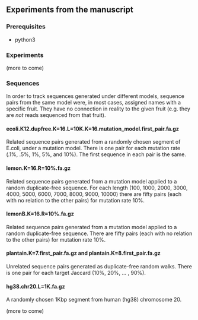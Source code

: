 ## Experiments from the manuscript

### Prerequisites

* python3

### Experiments

(more to come)

### Sequences

In order to track sequences generated under different models, sequence pairs
from the same model were, in most cases, assigned names with a specific fruit.
They have no connection in reality to the given fruit (e.g. they are *not*
reads sequenced from that fruit). 

#### ecoli.K12.dupfree.K=16.L=10K.K=16.mutation_model.first_pair.fa.gz

Related sequence pairs generated from a randomly chosen segment of E.coli,
under a mutation model. There is one pair for each mutation rate (.1%, .5%, 1%,
5%, and 10%). The first sequence in each pair is the same.

#### lemon.K=16.R=10%.fa.gz 

Related sequence pairs generated from a mutation model applied to a random
duplicate-free sequence. For each length (100, 1000, 2000, 3000, 4000, 5000,
6000, 7000, 8000, 9000, 10000) there are fifty pairs (each with no relation to
the other pairs) for mutation rate 10%.

#### lemonB.K=16.R=10%.fa.gz 

Related sequence pairs generated from a mutation model applied to a random
duplicate-free sequence. There are fifty pairs (each with no relation to the
other pairs) for mutation rate 10%.

#### plantain.K=7.first_pair.fa.gz and plantain.K=8.first_pair.fa.gz

Unrelated sequence pairs generated as duplicate-free random walks. There is
one pair for each target Jaccard (10%, 20%, ... , 90%).

#### hg38.chr20.L=1K.fa.gz

A randomly chosen 1Kbp segment from human (hg38) chromosome 20.

(more to come)
